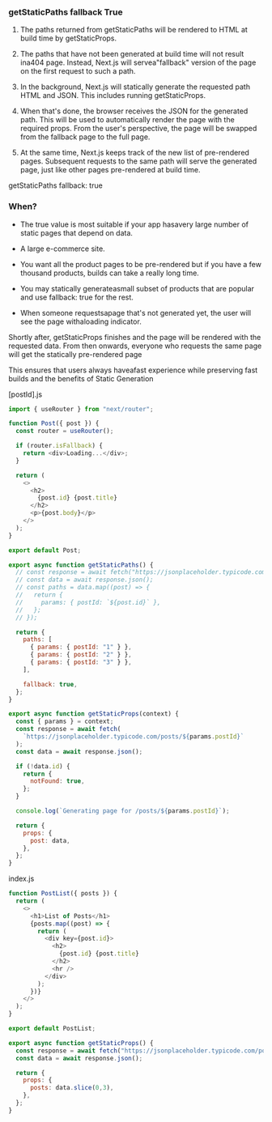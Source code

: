 ### getStaticPaths fallback True

1. The paths returned from getStaticPaths will be rendered to HTML at build time by getStaticProps.

2. The paths that have not been generated at build time will not result ina404 page. Instead, Next.js will servea"fallback" version of the page on the first request to such a path.

3. In the background, Next.js will statically generate the requested path HTML and JSON. This includes running getStaticProps.

4. When that's done, the browser receives the JSON for the generated path. This will be used to automatically render the page with the required props. From the user's perspective, the page will be swapped from the fallback page to the full page.

5. At the same time, Next.js keeps track of the new list of pre-rendered pages. Subsequent requests to the same path will serve the generated page, just like other pages pre-rendered at
build time.

getStaticPaths fallback: true

### When?

* The true value is most suitable if your app hasavery large number of static pages that depend on data.

* A large e-commerce site.

* You want all the product pages to be pre-rendered but if you have a few thousand products, builds can take a really long time.

* You may statically generateasmall subset of products that are popular and use fallback: true for the rest.

* When someone requestsapage that's not generated yet, the user will see the page withaloading indicator.

Shortly after, getStaticProps finishes and the page will be rendered with the requested data. From then onwards, everyone who requests the same page will get the statically pre-rendered page

This ensures that users always haveafast experience while preserving fast builds and the benefits of Static
Generation


[postId].js
```javascript
import { useRouter } from "next/router";

function Post({ post }) {
  const router = useRouter();

  if (router.isFallback) {
    return <div>Loading...</div>;
  }

  return (
    <>
      <h2>
        {post.id} {post.title}
      </h2>
      <p>{post.body}</p>
    </>
  );
}

export default Post;

export async function getStaticPaths() {
  // const response = await fetch("https://jsonplaceholder.typicode.com/posts");
  // const data = await response.json();
  // const paths = data.map((post) => {
  //   return {
  //     params: { postId: `${post.id}` },
  //   };
  // });

  return {
    paths: [
      { params: { postId: "1" } },
      { params: { postId: "2" } },
      { params: { postId: "3" } },
    ],

    fallback: true,
  };
}

export async function getStaticProps(context) {
  const { params } = context;
  const response = await fetch(
    `https://jsonplaceholder.typicode.com/posts/${params.postId}`
  );
  const data = await response.json();

  if (!data.id) {
    return {
      notFound: true,
    };
  }

  console.log(`Generating page for /posts/${params.postId}`);

  return {
    props: {
      post: data,
    },
  };
}
```

index.js

```javascript
function PostList({ posts }) {
  return (
    <>
      <h1>List of Posts</h1>
      {posts.map((post) => {
        return (
          <div key={post.id}>
            <h2>
              {post.id} {post.title}
            </h2>
            <hr />
          </div>
        );
      })}
    </>
  );
}

export default PostList;

export async function getStaticProps() {
  const response = await fetch("https://jsonplaceholder.typicode.com/posts");
  const data = await response.json();

  return {
    props: {
      posts: data.slice(0,3),
    },
  };
}
```
